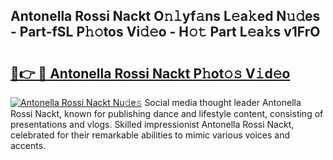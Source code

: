 ## Antonella Rossi Nackt O𝚗𝚕yf𝚊ns L𝚎a𝚔ed N𝚞𝚍es - Part-fSL P𝚑𝚘tos Vi𝚍𝚎o - H𝚘𝚝 Part L𝚎a𝚔s v1FrO

# <h2><a href="http://kf5fok.oniu.top/?m=Antonella+Rossi+Nackt">🔗👉 🔴 Antonella Rossi Nackt P𝚑ot𝚘𝚜 V𝚒d𝚎o</a></h2>

[![Antonella Rossi Nackt Nu𝚍e𝚜](https://i.imgur.com/0qMVB7G.gif)](http://kf5fok.oniu.top/?m=Antonella+Rossi+Nackt)
Social media thought leader Antonella Rossi Nackt, known for publishing dance and lifestyle content, consisting of presentations and vlogs. Skilled impressionist Antonella Rossi Nackt, celebrated for their remarkable abilities to mimic various voices and accents.  
